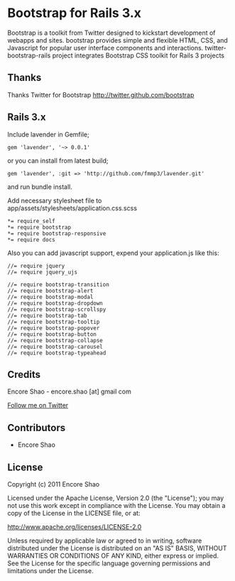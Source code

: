# Bootstrap for Rails 3.x
Bootstrap is a toolkit from Twitter designed to kickstart development of webapps and sites.
bootstrap provides simple and flexible HTML, CSS, and Javascript for popular user interface components and interactions. 
twitter-bootstrap-rails project integrates Bootstrap CSS toolkit for Rails 3 projects

## Thanks
Thanks Twitter for Bootstrap
http://twitter.github.com/bootstrap

## Rails 3.x
Include lavender in Gemfile;

    gem 'lavender', '~> 0.0.1'
    
or you can install from latest build;

    gem 'lavender', :git => 'http://github.com/fmmp3/lavender.git'
    
and run bundle install.

Add necessary stylesheet file to app/assets/stylesheets/application.css.scss

    *= require_self
    *= require bootstrap
    *= require bootstrap-responsive
    *= require docs
    
Also you can add javascript support, expend your application.js like this:

    //= require jquery
    //= require jquery_ujs

    //= require bootstrap-transition
    //= require bootstrap-alert
    //= require bootstrap-modal
    //= require bootstrap-dropdown
    //= require bootstrap-scrollspy
    //= require bootstrap-tab
    //= require bootstrap-tooltip
    //= require bootstrap-popover
    //= require bootstrap-button
    //= require bootstrap-collapse
    //= require bootstrap-carousel
    //= require bootstrap-typeahead
    

## Credits
Encore Shao - encore.shao [at] gmail com

[Follow me on Twitter](http://twitter.com/fmmp3 "Twitter")

## Contributors
<ul>
  <li>Encore Shao</li>
</ul>

## License
Copyright (c) 2011 Encore Shao

Licensed under the Apache License, Version 2.0 (the "License");
you may not use this work except in compliance with the License.
You may obtain a copy of the License in the LICENSE file, or at:

   http://www.apache.org/licenses/LICENSE-2.0

Unless required by applicable law or agreed to in writing, software
distributed under the License is distributed on an "AS IS" BASIS,
WITHOUT WARRANTIES OR CONDITIONS OF ANY KIND, either express or implied.
See the License for the specific language governing permissions and
limitations under the License.